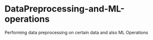 # DataPreprocessing-and-ML-operations
Performing data preprocessing on certain data and also ML Operations
